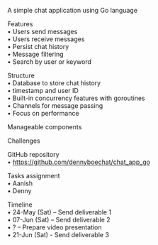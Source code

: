 A simple chat application using Go language

Features  
•	Users send messages  
•	Users receive messages  
•	Persist chat history  
•	Message filtering  
•	Search by user or keyword  

Structure  
•	Database to store chat history  
  •	timestamp and user ID  
•	Built-in concurrency features with goroutines  
•	Channels for message passing  
•	Focus on performance  

Manageable components

Challenges

GitHub repository  
•	https://github.com/dennyboechat/chat_app_go

Tasks assignment  
•	Aanish  
•	Denny  

Timeline  
•	24-May (Sat) – Send deliverable 1  
•	07-Jun (Sat) – Send deliverable 2  
•	? – Prepare video presentation  
•	21-Jun (Sat) - Send deliverable 3  

